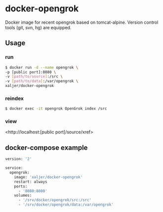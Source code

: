 # docker-opengrok

Docker image for recent opengrok based on tomcat-alpine.
Version control tools (git, svn, hg) are equipped.

## Usage

### run

```sh
$ docker run -d --name opengrok \
-p [public port]:8080 \
-v [path/to/source]:/src \
-v [path/to/data]:/var/opengrok \
xaljer/docker-opengrok
```

### reindex

```sh
$ docker exec -it opengrok OpenGrok index /src
```

### view
<http://localhost:[public port]/source/xref>

## docker-compose example

```sh
version: '2'

service:
  opengrok:
    image: 'xaljer/docker-opengrok'
    restart: always
    ports:
      - '8080:8080'
    volumes:
      - '/srv/docker/opengrok/src:/src'
      - '/srv/docker/opengrok/data:/var/opengrok'
```
